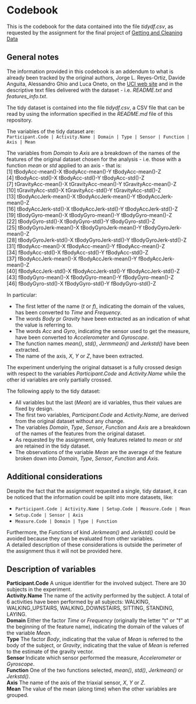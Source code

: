# Codebook
This is the codebook for the data contained into the file *tidydf.csv*, as requested by the assignment for the final project of [Getting and Cleaning Data](https://class.coursera.org/getdata-009/)
## General notes
The information provided in this codebook is an addendum to what is already been tracked by the original authors, Jorge L. Reyes-Ortiz, Davide Anguita, Alessandro Ghio and Luca Oneto, on the [UCI web site](http://archive.ics.uci.edu/ml/datasets/Human+Activity+Recognition+Using+Smartphones) and in the descriptive text files delivered with the dataset - i.e. *README.txt* and *features_info.txt*.    

The tidy dataset is contained into the file *tidydf.csv*, a CSV file that can be read by using the information specified in the *README.md* file of this repository.  
  
The variables of the tidy dataset are:  
`Participant.Code | Activity.Name | Domain | Type | Sensor | Function | Axis | Mean`  

The variables from *Domain* to *Axis* are a breakdown of the names of the features of the original dataset chosen for the analysis - i.e. those with a function *mean* or *std* applied to an axis - that is:  
 [1] tBodyAcc-mean()-X      tBodyAcc-mean()-Y      tBodyAcc-mean()-Z     
 [4] tBodyAcc-std()-X       tBodyAcc-std()-Y       tBodyAcc-std()-Z      
 [7] tGravityAcc-mean()-X   tGravityAcc-mean()-Y   tGravityAcc-mean()-Z  
[10] tGravityAcc-std()-X    tGravityAcc-std()-Y    tGravityAcc-std()-Z   
[13] tBodyAccJerk-mean()-X  tBodyAccJerk-mean()-Y  tBodyAccJerk-mean()-Z  
[16] tBodyAccJerk-std()-X   tBodyAccJerk-std()-Y   tBodyAccJerk-std()-Z  
[19] tBodyGyro-mean()-X     tBodyGyro-mean()-Y     tBodyGyro-mean()-Z    
[22] tBodyGyro-std()-X      tBodyGyro-std()-Y      tBodyGyro-std()-Z     
[25] tBodyGyroJerk-mean()-X tBodyGyroJerk-mean()-Y tBodyGyroJerk-mean()-Z  
[28] tBodyGyroJerk-std()-X  tBodyGyroJerk-std()-Y  tBodyGyroJerk-std()-Z  
[31] fBodyAcc-mean()-X      fBodyAcc-mean()-Y      fBodyAcc-mean()-Z     
[34] fBodyAcc-std()-X       fBodyAcc-std()-Y       fBodyAcc-std()-Z      
[37] fBodyAccJerk-mean()-X  fBodyAccJerk-mean()-Y  fBodyAccJerk-mean()-Z  
[40] fBodyAccJerk-std()-X   fBodyAccJerk-std()-Y   fBodyAccJerk-std()-Z  
[43] fBodyGyro-mean()-X     fBodyGyro-mean()-Y     fBodyGyro-mean()-Z    
[46] fBodyGyro-std()-X      fBodyGyro-std()-Y      fBodyGyro-std()-Z     
  
In particular:  
+ The first letter of the name (*t* or *f*), indicating the domain of the values, has been converted to *Time* and *Frequency*.
+ The words *Body* pr *Gravity* have been extracted as an indication of what the value is referring to.
+ The words *Acc* and *Gyro*, indicating the sensor used to get the measure, have been converted to *Accelerometer* and *Gyroscope*.
+ The function names *mean()*, *std()*, *Jermmean()* and *Jerkstd()* have been extracted.
+ The name of the axis, *X*, *Y* or *Z*, have been extracted.  

The experiment underlying the original datsaset is a fully crossed design with respect to the variables *Participant.Code* and *Activity.Name* while the other id variables are only partially crossed.
  
The following apply to the tidy dataset:  
* All variables but the last (*Mean*) are id variables, thus their values are fixed by design.
* The first two variables, *Participant.Code* and *Activity.Name*, are derived from the original dataset without any change.
* The variables *Domain*, *Type*, *Sensor*, *Function* and *Axis* are a breakdown of the names of the features from the original dataset.
* As requested by the assignment, only features related to *mean* or *std* are retained in the tidy dataset.
* The observations of the variable *Mean* are the average of the feature broken down into *Domain*, *Type*, *Sensor*, *Function* and *Axis*.

## Additional considerations
Despite the fact that the assignment requested a single, tidy dataset, it can be noticed that the information could be split into more datasets, like:  
+ `Participant.Code | Activity.Name | Setup.Code | Measure.Code | Mean`
+ `Setup.Code | Sensor | Axis`
+ `Measure.Code | Domain | Type | Function`  

Furthermore, the *Functions* of kind *Jerkmean()* and *Jerkstd()* could be avoided because they can be evaluated from other variables.  
A detailed description of these considerations is outside the perimeter of the assignment thus it will not be provided here.

## Description of variables
**Participant.Code** A unique identifier for the involved subject. There are 30 subjects in the experiment.  
**Activity.Name** The name of the activity performed by the subject. A total of 6 activities have been performed by all subjects: WALKING, WALKING_UPSTAIRS, WALKING_DOWNSTAIRS, SITTING, STANDING, LAYING.  
**Domain** Either the factor *Time* or *Frequency* (originally the letter "t" or "f" at the beginning of the feature name), indicating the domain of the values of the variable *Mean*.  
**Type** The factor *Body*, indicating that the value of *Mean* is referred to the body of the subject, or *Gravity*, indicating that the value of *Mean* is referred to the estimate of the gravity vector.  
**Sensor** Indicate which sensor performed the measure, *Accelerometer* or *Gyroscope*.  
**Function** One of the two functions selected, *mean()*, *std()*, *Jerkmean()* or *Jerkstd()*.  
**Axis** The name of the axis of the triaxial sensor, *X*, *Y* or *Z*.  
**Mean** The value of the mean (along time) when the other variables are grouped.  
